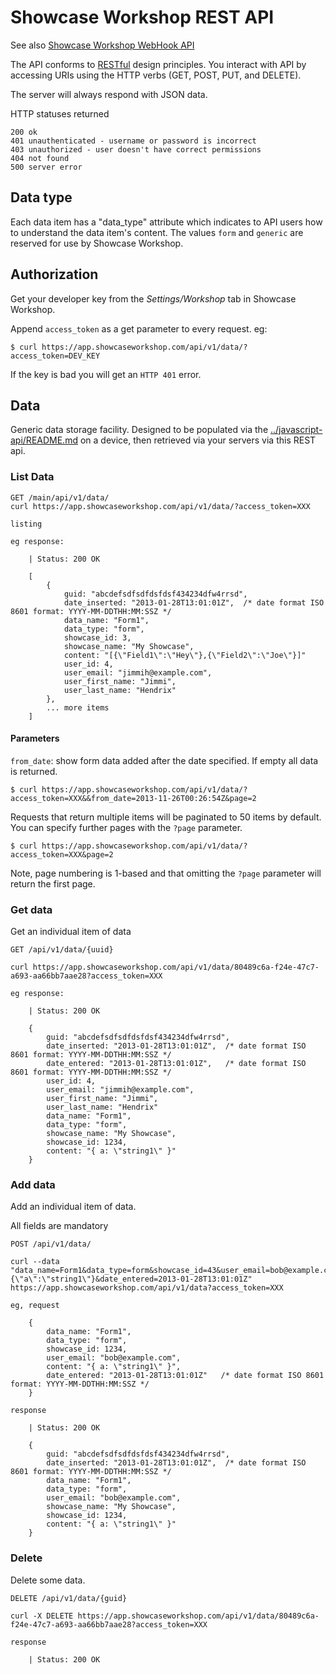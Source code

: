 Showcase Workshop REST API
==========================

See also [Showcase Workshop WebHook API](../webhook-api/README.md)

The API conforms to [RESTful](http://en.wikipedia.org/wiki/Representational_State_Transfer) design
principles. You interact with API by accessing URIs
using the HTTP verbs (GET, POST, PUT, and DELETE).

The server will always respond with JSON data.

HTTP statuses returned

    200 ok
    401 unauthenticated - username or password is incorrect
    403 unauthorized - user doesn't have correct permissions
    404 not found
    500 server error
    
## Data type

Each data item has a "data_type" attribute which indicates to API users how to understand the data item's content.
The values `form` and `generic` are reserved for use by Showcase Workshop.


## Authorization

Get your developer key from the *Settings/Workshop* tab in Showcase Workshop.

Append `access_token` as a get parameter to every request.  eg:

    $ curl https://app.showcaseworkshop.com/api/v1/data/?access_token=DEV_KEY

If the key is bad you will get an `HTTP 401` error.


## Data

Generic data storage facility.  Designed to be populated via the [../javascript-api/README.md](../javascript-api/README.md)
on a device, then retrieved via your servers via this REST api.

### List Data

    GET /main/api/v1/data/
    curl https://app.showcaseworkshop.com/api/v1/data/?access_token=XXX

    listing

    eg response:

        | Status: 200 OK

        [
            {
                guid: "abcdefsdfsdfdsfdsf434234dfw4rrsd",
                date_inserted: "2013-01-28T13:01:01Z",  /* date format ISO 8601 format: YYYY-MM-DDTHH:MM:SSZ */
                data_name: "Form1",
                data_type: "form",
                showcase_id: 3,
                showcase_name: "My Showcase",
                content: "[{\"Field1\":\"Hey\"},{\"Field2\":\"Joe\"}]"
                user_id: 4,
                user_email: "jimmih@example.com",
                user_first_name: "Jimmi",
                user_last_name: "Hendrix"
            },
            ... more items
        ]


#### Parameters

`from_date`: show form data added after the date specified.  If empty all data is returned.

    $ curl https://app.showcaseworkshop.com/api/v1/data/?access_token=XXX&&from_date=2013-11-26T00:26:54Z&page=2

Requests that return multiple items will be paginated to 50 items by default. You can specify further pages with
the `?page` parameter.

    $ curl https://app.showcaseworkshop.com/api/v1/data/?access_token=XXX&page=2

Note, page numbering is 1-based and that omitting the `?page` parameter will return the first page.


### Get data

Get an individual item of data

    GET /api/v1/data/{uuid}
    
    curl https://app.showcaseworkshop.com/api/v1/data/80489c6a-f24e-47c7-a693-aa66bb7aae28?access_token=XXX

    eg response:

        | Status: 200 OK

        {
            guid: "abcdefsdfsdfdsfdsf434234dfw4rrsd",
            date_inserted: "2013-01-28T13:01:01Z",  /* date format ISO 8601 format: YYYY-MM-DDTHH:MM:SSZ */
            date_entered: "2013-01-28T13:01:01Z",   /* date format ISO 8601 format: YYYY-MM-DDTHH:MM:SSZ */
            user_id: 4,
            user_email: "jimmih@example.com",
            user_first_name: "Jimmi",
            user_last_name: "Hendrix"
            data_name: "Form1",
            data_type: "form",
            showcase_name: "My Showcase",
            showcase_id: 1234,
            content: "{ a: \"string1\" }"
        }


### Add data

Add an individual item of data.

All fields are mandatory

    POST /api/v1/data/
    
    curl --data "data_name=Form1&data_type=form&showcase_id=43&user_email=bob@example.com&content={\"a\":\"string1\"}&date_entered=2013-01-28T13:01:01Z" https://app.showcaseworkshop.com/api/v1/data?access_token=XXX

    eg, request

        {
            data_name: "Form1",
            data_type: "form",
            showcase_id: 1234,
            user_email: "bob@example.com",
            content: "{ a: \"string1\" }",
            date_entered: "2013-01-28T13:01:01Z"   /* date format ISO 8601 format: YYYY-MM-DDTHH:MM:SSZ */
        }

    response

        | Status: 200 OK

        {
            guid: "abcdefsdfsdfdsfdsf434234dfw4rrsd",
            date_inserted: "2013-01-28T13:01:01Z",  /* date format ISO 8601 format: YYYY-MM-DDTHH:MM:SSZ */
            data_name: "Form1",
            data_type: "form",
            user_email: "bob@example.com",
            showcase_name: "My Showcase",
            showcase_id: 1234,
            content: "{ a: \"string1\" }"
        }


### Delete

Delete some data.

    DELETE /api/v1/data/{guid}

    curl -X DELETE https://app.showcaseworkshop.com/api/v1/data/80489c6a-f24e-47c7-a693-aa66bb7aae28?access_token=XXX

    response

        | Status: 200 OK

